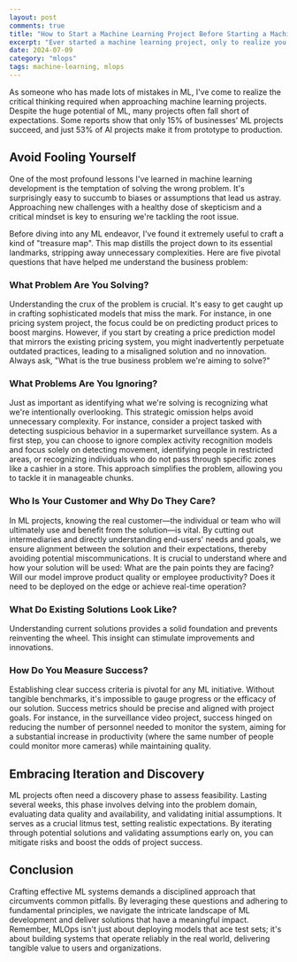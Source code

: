 ```yaml
---
layout: post
comments: true
title: "How to Start a Machine Learning Project Before Starting a Machine Learning Project"
excerpt: "Ever started a machine learning project, only to realize you were solving the wrong problem? Essential tips to steer your ML projects toward real impact!"
date: 2024-07-09
category: "mlops"
tags: machine-learning, mlops
---
```


As someone who has made lots of mistakes in ML, I've come to realize the critical thinking required when approaching machine learning projects. Despite the huge potential of ML, many projects often fall short of expectations. Some reports show that only 15% of businesses' ML projects succeed, and just 53% of AI projects make it from prototype to production.

## Avoid Fooling Yourself ##

One of the most profound lessons I've learned in machine learning development is the temptation of solving the wrong problem. It's surprisingly easy to succumb to biases or assumptions that lead us astray. Approaching new challenges with a healthy dose of skepticism and a critical mindset is key to ensuring we're tackling the root issue.

Before diving into any ML endeavor, I've found it extremely useful to craft a kind of "treasure map". This map distills the project down to its essential landmarks, stripping away unnecessary complexities. Here are five pivotal questions that have helped me understand the business problem:

### What Problem Are You Solving? ###

Understanding the crux of the problem is crucial. It's easy to get caught up in crafting sophisticated models that miss the mark. For instance, in one pricing system project, the focus could be on predicting product prices to boost margins. However, if you start by creating a price prediction model that mirrors the existing pricing system, you might inadvertently perpetuate outdated practices, leading to a misaligned solution and no innovation. Always ask, "What is the true business problem we're aiming to solve?"

### What Problems Are You Ignoring? ###

Just as important as identifying what we're solving is recognizing what we're intentionally overlooking. This strategic omission helps avoid unnecessary complexity. For instance, consider a project tasked with detecting suspicious behavior in a supermarket surveillance system. As a first step, you can choose to ignore complex activity recognition models and focus solely on detecting movement, identifying people in restricted areas, or recognizing individuals who do not pass through specific zones like a cashier in a store. This approach simplifies the problem, allowing you to tackle it in manageable chunks.

### Who Is Your Customer and Why Do They Care? ###

In ML projects, knowing the real customer—the individual or team who will ultimately use and benefit from the solution—is vital. By cutting out intermediaries and directly understanding end-users' needs and goals, we ensure alignment between the solution and their expectations, thereby avoiding potential miscommunications. It is crucial to understand where and how your solution will be used: What are the pain points they are facing? Will our model improve product quality or employee productivity? Does it need to be deployed on the edge or achieve real-time operation?

### What Do Existing Solutions Look Like? ###

Understanding current solutions provides a solid foundation and prevents reinventing the wheel. This insight can stimulate improvements and innovations.

### How Do You Measure Success? ###

Establishing clear success criteria is pivotal for any ML initiative. Without tangible benchmarks, it's impossible to gauge progress or the efficacy of our solution. Success metrics should be precise and aligned with project goals. For instance, in the surveillance video project, success hinged on reducing the number of personnel needed to monitor the system, aiming for a substantial increase in productivity (where the same number of people could monitor more cameras) while maintaining quality.

## Embracing Iteration and Discovery ##

ML projects often need a discovery phase to assess feasibility. Lasting several weeks, this phase involves delving into the problem domain, evaluating data quality and availability, and validating initial assumptions. It serves as a crucial litmus test, setting realistic expectations. By iterating through potential solutions and validating assumptions early on, you can mitigate risks and boost the odds of project success.

## Conclusion ##

Crafting effective ML systems demands a disciplined approach that circumvents common pitfalls. By leveraging these questions and adhering to fundamental principles, we navigate the intricate landscape of ML development and deliver solutions that have a meaningful impact. Remember, MLOps isn't just about deploying models that ace test sets; it's about building systems that operate reliably in the real world, delivering tangible value to users and organizations.

